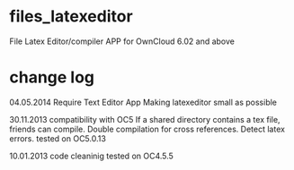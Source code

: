 files_latexeditor
=================

File Latex Editor/compiler APP for OwnCloud 6.02 and above


change log
=================
04.05.2014
Require Text Editor App 
Making latexeditor small as possible

30.11.2013
compatibility with OC5
If a shared directory contains a tex file, friends can compile.
Double compilation for cross references.
Detect latex errors.
tested on OC5.0.13

10.01.2013 
code cleaninig
tested on OC4.5.5

